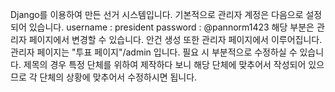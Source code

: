 Django를 이용하여 만든 선거 시스템입니다. 기본적으로 관리자 계정은 다음으로 설정되어 있습니다.
username : president
password : @pannorm1423
해당 부분은 관리자 페이지에서 변경할 수 있습니다.
안건 생성 또한 관리자 페이지에서 이루어집니다.
관리자 페이지는 "투표 페이지"/admin 입니다.
필요 시 부분적으로 수정하실 수 있습니다.
제목의 경우 특정 단체를 위하여 제작하다 보니 해당 단체에 맞추어서 작성되어 있으므로 각 단체의 상황에 맞추어서 수정하시면 됩니다.
